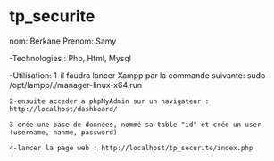 # tp_securite

nom: Berkane
Prenom: Samy



-Technologies : Php, Html, Mysql

-Utilisation:
    1-il faudra lancer Xampp par la commande suivante:
     sudo /opt/lampp/./manager-linux-x64.run

    2-ensuite acceder a phpMyAdmin sur un navigateur : http://localhost/dashboard/

    3-crée une base de données, nommé sa table "id" et crée un user (username, nanme, password)

    4-lancer la page web : http://localhost/tp_securite/index.php

